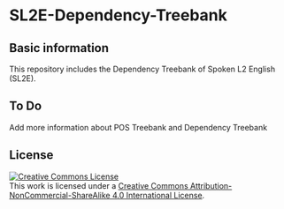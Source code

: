 # SL2E-Dependency-Treebank

## Basic information
This repository includes the Dependency Treebank of Spoken L2 English (SL2E).

## To Do
Add more information about POS Treebank and Dependency Treebank

## License
<a rel="license" href="http://creativecommons.org/licenses/by-nc-sa/4.0/"><img alt="Creative Commons License" style="border-width:0" src="https://i.creativecommons.org/l/by-nc-sa/4.0/88x31.png" /></a><br />This work is licensed under a <a rel="license" href="http://creativecommons.org/licenses/by-nc-sa/4.0/">Creative Commons Attribution-NonCommercial-ShareAlike 4.0 International License</a>.